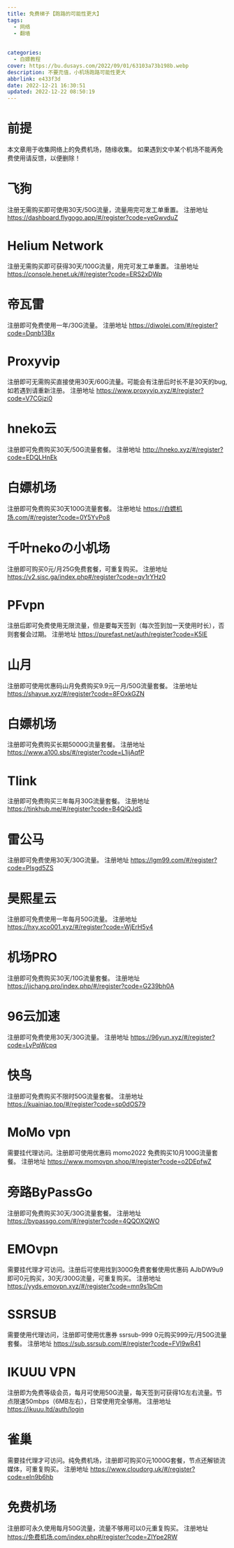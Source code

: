```yaml
---
title: 免费梯子【跑路的可能性更大】
tags:
  - 网络
  - 翻墙
  
  
categories:
  - 白嫖教程
cover: https://bu.dusays.com/2022/09/01/63103a73b198b.webp
description: 不要充值，小机场跑路可能性更大
abbrlink: e433f3d
date: 2022-12-21 16:30:51
updated: 2022-12-22 08:50:19
---
```

# 前提
本文章用于收集网络上的免费机场，随缘收集。
如果遇到文中某个机场不能再免费使用请反馈，以便删除！


# 飞狗
注册无需购买即可使用30天/50G流量，流量用完可发工单重置。
注册地址 https://dashboard.flygogo.app/#/register?code=yeGwvduZ


# Helium Network
注册无需购买即可获得30天/100G流量，用完可发工单重置。
注册地址  https://console.henet.uk/#/register?code=ERS2xDWp


# 帝瓦雷
注册即可免费使用一年/30G流量。
注册地址 https://diwolei.com/#/register?code=Dqnb13Bx


# Proxyvip
注册即可无需购买直接使用30天/60G流量。可能会有注册后时长不是30天的bug,如若遇到请重新注册。
注册地址 https://www.proxyvip.xyz/#/register?code=V7CGjzi0


# hneko云
注册即可免费购买30天/50G流量套餐。
注册地址 http://hneko.xyz/#/register?code=EDQLHnEk


# 白嫖机场
注册即可免费购买30天100G流量套餐。
注册地址 https://白嫖机场.com/#/register?code=0Y5YvPo8


# 千叶nekoの小机场
注册即可购买0元/月25G免费套餐，可重复购买。
注册地址 https://v2.sisc.ga/index.php#/register?code=qv1rYHz0

# PFvpn
注册后即可免费使用无限流量，但是要每天签到（每次签到加一天使用时长），否则套餐会过期。
注册地址 https://purefast.net/auth/register?code=K5IE


# 山月
注册即可使用优惠码山月免费购买9.9元一月/50G流量套餐。
注册地址 https://shayue.xyz/#/register?code=8FOxkGZN


# 白嫖机场
注册即可免费购买长期5000G流量套餐。
注册地址 https://www.a100.sbs/#/register?code=L1ijAqfP


# Tlink
注册即可免费购买三年每月30G流量套餐。
注册地址 https://tinkhub.me/#/register?code=B4QiQJdS

# 雷公马
注册即可免费使用30天/30G流量。
注册地址 https://lgm99.com/#/register?code=PIsgd5ZS


# 昊熙星云
注册即可免费使用一年每月50G流量。
注册地址 https://hxy.xco001.xyz/#/register?code=WjErH5y4


# 机场PRO
注册即可免费购买30天/10G流量套餐。
注册地址 https://jichang.pro/index.php/#/register?code=G239bh0A


# 96云加速
注册即可免费使用30天/30G流量。
注册地址 https://96yun.xyz/#/register?code=LyPqWcpq


# 快鸟
注册即可免费购买不限时50G流量套餐。
注册地址 https://kuainiao.top/#/register?code=sp0dOS79


# MoMo vpn
需要挂代理访问。注册即可使用优惠码 momo2022 免费购买10月100G流量套餐。
注册地址 https://www.momovpn.shop/#/register?code=o2DEpfwZ


# 旁路ByPassGo
注册即可免费购买30天/30G流量套餐。
注册地址 https://bypassgo.com/#/register?code=4QQOXQWO


# EMOvpn
需要挂代理才可访问。注册后可使用找到300G免费套餐使用优惠码 AJbDW9u9 即可0元购买，30天/300G流量，可重复购买。
注册地址 https://yyds.emovpn.xyz/#/register?code=mn9s1bCm


# SSRSUB
需要使用代理访问，注册即可使用优惠券 ssrsub-999 0元购买999元/月50G流量套餐。
注册地址 https://sub.ssrsub.com/#/register?code=FVl9wR41


# IKUUU VPN
注册即为免费等级会员，每月可使用50G流量，每天签到可获得1G左右流量。节点限速50mbps（6MB左右），日常使用完全够用。
注册地址 https://ikuuu.ltd/auth/login


# 雀巢
需要挂代理才可访问。纯免费机场，注册即可购买0元1000G套餐，节点还解锁流媒体，可重复购买。
注册地址 https://www.cloudorg.uk/#/register?code=eIn9b6hb


# 免费机场
注册即可永久使用每月50G流量，流量不够用可以0元重复购买。
注册地址 https://免费机场.com/index.php#/register?code=ZlYpe2RW